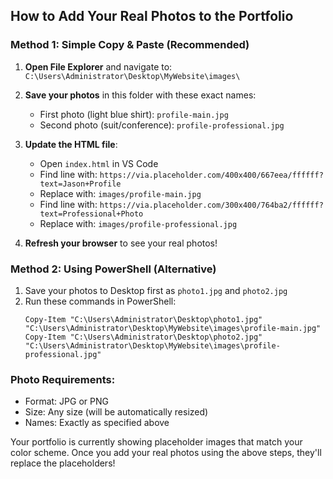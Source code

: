 ## How to Add Your Real Photos to the Portfolio

### Method 1: Simple Copy & Paste (Recommended)

1. **Open File Explorer** and navigate to:
   `C:\Users\Administrator\Desktop\MyWebsite\images\`

2. **Save your photos** in this folder with these exact names:
   - First photo (light blue shirt): `profile-main.jpg`
   - Second photo (suit/conference): `profile-professional.jpg`

3. **Update the HTML file**:
   - Open `index.html` in VS Code
   - Find line with: `https://via.placeholder.com/400x400/667eea/ffffff?text=Jason+Profile`
   - Replace with: `images/profile-main.jpg`
   - Find line with: `https://via.placeholder.com/300x400/764ba2/ffffff?text=Professional+Photo`
   - Replace with: `images/profile-professional.jpg`

4. **Refresh your browser** to see your real photos!

### Method 2: Using PowerShell (Alternative)

1. Save your photos to Desktop first as `photo1.jpg` and `photo2.jpg`
2. Run these commands in PowerShell:
   ```
   Copy-Item "C:\Users\Administrator\Desktop\photo1.jpg" "C:\Users\Administrator\Desktop\MyWebsite\images\profile-main.jpg"
   Copy-Item "C:\Users\Administrator\Desktop\photo2.jpg" "C:\Users\Administrator\Desktop\MyWebsite\images\profile-professional.jpg"
   ```

### Photo Requirements:
- Format: JPG or PNG
- Size: Any size (will be automatically resized)
- Names: Exactly as specified above

Your portfolio is currently showing placeholder images that match your color scheme. Once you add your real photos using the above steps, they'll replace the placeholders!